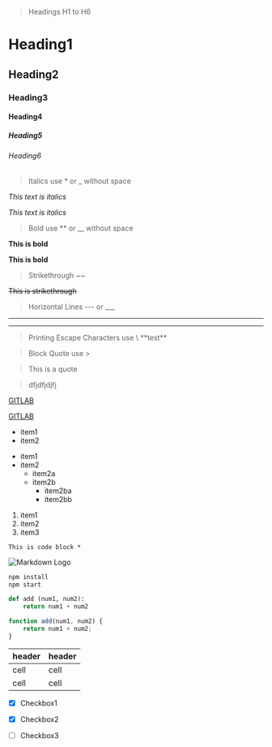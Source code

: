 <!-- About: 
    This notes is about the markdown language.
    
    Markdown is lieghtweight

    Notes prepared by Veerendranath Murala
    Date : 11-Jan-2019
 --> 

 <!--
    Supported Editors:
    1) VSCODE with Extension "auto-open-markdown-preview" 
    2) Notepad++ with Plugins:
    "Markdown Panel && Markdown Viewer++" 
    3) GITHUB, GITLAB supports Markdown files
    4) 
 
 -->

<!-- Headings use # to ###### (1to6) --> 
> Headings H1 to H6

# Heading1
## Heading2
### Heading3
#### Heading4
##### Heading5
###### Heading6

<!-- Italics use * or _ --> 
> Italics use * or _ without space

*This text is italics*

_This text is italics_

<!--Note: There should not be any space between the text and * or _ in the start and end -->

<!-- Bold use ** or __ --> 
> Bold use ** or __ without space

**This is bold** 

__This is bold__

<!--Note: There should not be any space between the text and * or _ in the start and end -->

<!-- Strikethrough use ~~ --> 
> Strikethrough ~~

~~This is strikethrough~~

<!--Note: There should not be any space between the text and ~~ in the start and end -->

<!-- Horizontal Lines --- or ___ -->
> Horizontal Lines --- or ___
---
___

<!-- Printing Escape Characters use \ -->
> Printing Escape Characters use \ 
\*\*test**

<!-- Block Quote use > -->
> Block Quote use > 

> This is a quote

> dfjdfjdjfj 

<!-- Links use [](url) -->
[GITLAB](https://gitlab.com/)

<!-- Links use [](url) with Title -->
[GITLAB](https://gitlab.com/ "GITLAB Repository")

<!-- Unordered list use * -->

* item1
* item2

<!-- Nested - Unordered list use * , Max 3 leveles -->
* item1
* item2
    * item2a
    * item2b
        * item2ba
        * item2bb
            
<!-- Ordered list use 1. -->

1. item1
2. item2
2. item3 

<!--Note: even though 2. is duplicated markdown will list the next sequence number automatically-->

<!-- Inline Code Block use `` -->

` This is code block * `

<!-- Images use ![]() -->

![Markdown Logo](https://markdown-here.com/img/icon256.png)


<!-- Following are GITHUB Specific Markdown Syntax -->

<!-- Code Blocks use ``` -->

```bash
npm install 
npm start 

```

```python
def add (num1, num2):
    return num1 + num2
```

```javascript
function add(num1, num2) {
    return num1 + num2;
}

```

<!-- Tables  use | - :  -->

| header | header |
| ------ | ------ |
| cell | cell |
| cell | cell | 

<!-- Tasklist use * [] -->
* [x]  Checkbox1 
* [x]  Checkbox2
* [ ]  Checkbox3


